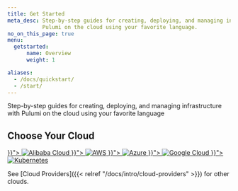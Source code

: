```yaml
---
title: Get Started
meta_desc: Step-by-step guides for creating, deploying, and managing infrastructure with
           Pulumi on the cloud using your favorite language.
no_on_this_page: true
menu:
  getstarted:
      name: Overview
      weight: 1

aliases:
  - /docs/quickstart/
  - /start/
---
```


<div class="flex max-w-2xl">
    <p class="text-xl leading-loose text-gray-600">
        Step-by-step guides for creating, deploying, and managing infrastructure with
        Pulumi on the cloud using your favorite language
    </p>
</div>

## Choose Your Cloud

<div class="flex flex-col max-w-full md:max-w-lg">
    <a class="btn bg-transparent border border-gray-300 hover:bg-gray-200 p-5 mb-5 flex justify-center" href="{{< relref "alicloud" >}}">
        <img class="h-10" src="/logos/tech/alicloud.png" alt="Alibaba Cloud">
    </a>
    <a class="btn bg-transparent border border-gray-300 hover:bg-gray-200 p-5 mb-5 flex justify-center" href="{{< relref "aws" >}}">
        <img class="h-10" src="/logos/tech/aws.svg" alt="AWS">
    </a>
    <a class="btn bg-transparent border border-gray-300 hover:bg-gray-200 p-5 mb-5 flex justify-center" href="{{< relref "azure" >}}">
        <img class="h-10" src="/logos/tech/azure.svg" alt="Azure">
    </a>
    <a class="btn bg-transparent border border-gray-300 hover:bg-gray-200 p-5 mb-5 flex justify-center" href="{{< relref "gcp" >}}">
        <img class="h-10" src="/logos/tech/gcp.svg" alt="Google Cloud">
    </a>
    <a class="btn bg-transparent border border-gray-300 hover:bg-gray-200 p-5 flex justify-center" href="{{< relref "kubernetes" >}}">
        <img class="h-10" src="/logos/tech/k8s.svg" alt="Kubernetes">
    </a>
</div>

See [Cloud Providers]({{< relref "/docs/intro/cloud-providers" >}}) for other clouds.
